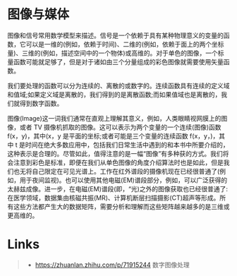 # 图像与媒体

图像和信号常用数学模型来描述。信号是一个依赖于具有某种物理意义的变量的函数，它可以是一维的(例如，依赖于时间)、二维的(例如，依赖于面上的两个坐标量)、三维的(例如，描述空间中的一个物体)或高维的。对于单色的图像，一个标量函数可能就足够了，但是对于诸如由三个分量组成的彩色图像就需要使用矢量函数。

我们要处理的函数可以分为连续的、离散的或数字的。连续函数具有连续的定义域和值域;如果定义域是离散的，我们得到的是离散函数;而如果值域也是离散的，我们就得到数字函数。

图像(Image)这一词我们通常在直观上理解其意义，例如，人类眼睛视网膜上的图像，或者 TV 摄像机抓取的图像。这可以表示为两个变量的一个连续(图像)函数 f(x，y)，其中(x，y 是平面的坐标;或者可能是三个变量的连续函数 f(x，y，)，其中 t 是时间在绝大多数应用中，包括我们日常生活中遇到的和本书中所要介绍的，这种表示是合理的。尽管如此，值得注意的是一幅“图像”有多种获的方式。我们将会注意到彩色是标准，即便在我们从单色图像的角度介绍算法时也是如此，但是我们也无将自己限定在可见光谱上。工作在红外谱段的摄像机现在已经很普通了(例如，用于夜间监视)。也可以使用其他电磁(EM)谱段部分，例如，可以广泛获得的太赫兹成像。进一步，在电磁(EM)谱段(即，“光)之外的图像获取也已经很普通了:在医学领域，数据集由核磁共振(MR)、计算机断层扫描摄影(CT)超声等形成。所有这些方法都产生大的数据矩阵，需要分析和理解而这些矩阵越来越多的是三维或更高维的。

# Links

> - https://zhuanlan.zhihu.com/p/71915244 数字图像处理
